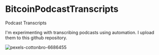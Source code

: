 # BitcoinPodcastTranscripts
Podcast Transcripts

I'm experimenting with transcribing podcasts using automation. I upload them to this github repository.

![pexels-cottonbro-6686455](https://user-images.githubusercontent.com/55064159/145888514-55f474bb-92d7-4793-aaa7-7d0672d760a3.jpg)
